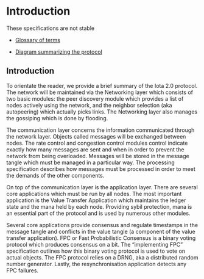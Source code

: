
# Introduction 


These specifications are not stable


  
-   [Glossary of terms](https://docs.google.com/document/d/1Ak8NT9e9NFQIrXahYmlgj_FLH7mMT5NR4rlTwczfQSE/edit#heading=h.h27luwpmebto)
    
-   [Diagram summarizing the protocol](https://app.diagrams.net/#G1DS5lUas9URTYwspkBl5nlp80R2opE5fC)
    

## Introduction

To orientate the reader, we provide a brief summary of the Iota 2.0 protocol. The network will be maintained via the Networking layer which consists of two basic modules: the peer discovery module which provides a list of nodes actively using the network, and the neighbor selection (aka autopeering) which actually picks links. The Networking layer also manages the gossiping which is done by flooding.

  

The communication layer concerns the information communicated through the network layer. Objects called messages will be exchanged between nodes. The rate control and congestion control modules control indicate exactly how many messages are sent and when in order to prevent the network from being overloaded. Messages will be stored in the message tangle which must be managed in a particular way. The processing specification describes how messages must be processed in order to meet the demands of the other components.

  

On top of the communication layer is the application layer. There are several core applications which must be run by all nodes. The most important application is the Value Transfer Application which maintains the ledger state and the mana held by each node. Providing sybil protection, mana is an essential part of the protocol and is used by numerous other modules.

  

Several core applications provide consensus and regulate timestamps in the message tangle and conflicts in the value tangle (a component of the value transfer application). FPC or Fast Probabilistic Consensus is a binary voting protocol which produces consensus on a bit. The “implementing FPC” specification outlines how this binary voting protocol is used to vote on actual objects. The FPC protocol relies on a DRNG, aka a distributed random number generator. Lastly, the resynchronisation application detects any FPC failures.
<!--stackedit_data:
eyJkaXNjdXNzaW9ucyI6eyJkdWprMjA2d1F0QjNjMXpiIjp7In
N0YXJ0Ijo2OTksImVuZCI6NzI0LCJ0ZXh0Ijoid2hpY2ggaXMg
ZG9uZSBieSBmbG9vZGluZyJ9fSwiY29tbWVudHMiOnsiWDZPWj
FEUHFVV0JaSWVFUCI6eyJkaXNjdXNzaW9uSWQiOiJkdWprMjA2
d1F0QjNjMXpiIiwic3ViIjoiZ2g6NTA2NjE4NDQiLCJ0ZXh0Ij
oiRGVsZXRlIiwiY3JlYXRlZCI6MTU5NjUyNTE4ODE4NH19LCJo
aXN0b3J5IjpbNDQwMDI4MzY3LDk2NTc3ODYwOV19
-->
